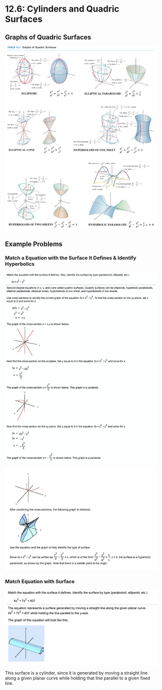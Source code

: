 # 12.6: Cylinders and Quadric Surfaces

## Graphs of Quadric Surfaces

![](../../../.gitbook/assets/image%20%28257%29.png)

## Example Problems

### Match a Equation with the Surface It Defines & Identify Hyperbolics

![](../../../.gitbook/assets/image%20%28269%29.png)

![](../../../.gitbook/assets/image%20%28317%29.png)

### Match Equation with Surface

![](../../../.gitbook/assets/image%20%28319%29.png)

This surface is a​ cylinder, since it is generated by moving a straight line along a given planar curve while holding that line parallel to a given fixed line.











